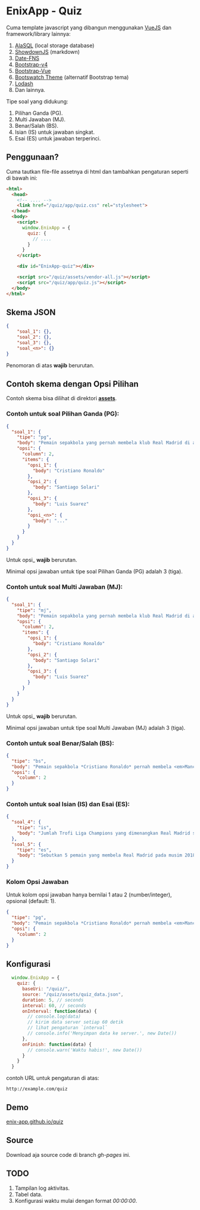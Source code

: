 # EnixApp - Quiz

Cuma template javascript yang dibangun menggunakan [VueJS](https://vuejs.org) dan framework/library lainnya:

1. [AlaSQL](https://alasql.org) (local storage database)
2. [ShowdownJS](https://showdownjs.com) (markdown)
3. [Date-FNS](https://date-fns.org)
4. [Bootstrap-v4](https://getbootstrap.com)
5. [Bootstrap-Vue](https://bootstrap-vue.org)
6. [Bootswatch Theme](https://bootswatch.com) (alternatif Bootstrap tema)
7. [Lodash](https://lodash.org)
8. Dan lainnya.

Tipe soal yang didukung:

1. Pilihan Ganda (PG).
2. Multi Jawaban (MJ).
3. Benar/Salah (BS).
4. Isian (IS) untuk jawaban singkat.
5. Esai (ES) untuk jawaban terperinci.

## Penggunaan?

Cuma tautkan file-file assetnya di html dan tambahkan pengaturan seperti di bawah ini:

```html
<html>
  <head>
    <!-- .... -->
    <link href="/quiz/app/quiz.css" rel="stylesheet">
  </head>
  <body>
    <script>
      window.EnixApp = {
        quiz: {
          // ....
        }
      }
    </script>

    <div id="EnixApp-quiz"></div>

    <script src="/quiz/assets/vendor-all.js"></script>
    <script src="/quiz/app/quiz.js"></script>
  </body>
</html>
```


## Skema JSON

```json
{
	"soal_1": {},
	"soal_2": {},
	"soal_3": {},
	"soal_<n>": {}
}
```

Penomoran di atas **wajib** berurutan.

## Contoh skema dengan Opsi Pilihan

Contoh skema bisa dilihat di direktori [**assets**](https://github.com/enix-app/quiz/blob/gh-pages/assets/quiz_data.json).

### Contoh untuk soal Pilihan Ganda (PG):

```json
{
  "soal_1": {
    "tipe": "pg",
    "body": "Pemain sepakbola yang pernah membela klub Real Madrid di antaranya....",
    "opsi": {
      "column": 2,
      "items": {
        "opsi_1": {
          "body": "Cristiano Ronaldo"
        },
        "opsi_2": {
          "body": "Santiago Solari"
        },
        "opsi_3": {
          "body": "Luis Suarez"
        },
        "opsi_<n>": {
          "body": "..."
        }
      }
    }
  }
}
```

Untuk opsi_<n> **wajib** berurutan.

Minimal opsi jawaban untuk tipe soal Pilihan Ganda (PG) adalah 3 (tiga).

### Contoh untuk soal Multi Jawaban (MJ): 

```json
{
  "soal_1": {
    "tipe": "mj",
    "body": "Pemain sepakbola yang pernah membela klub Real Madrid di antaranya....",
    "opsi": {
      "column": 2,
      "items": {
        "opsi_1": {
          "body": "Cristiano Ronaldo"
        },
        "opsi_2": {
          "body": "Santiago Solari"
        },
        "opsi_3": {
          "body": "Luis Suarez"
        }
      }
    }
  }
}
```

Untuk opsi_<n> **wajib** berurutan.

Minimal opsi jawaban untuk tipe soal Multi Jawaban (MJ) adalah 3 (tiga).

### Contoh untuk soal Benar/Salah (BS): 

```json
{
  "tipe": "bs",
  "body": "Pemain sepakbola *Cristiano Ronaldo* pernah membela <em>Manchester United</em>.",
  "opsi": {
    "column": 2
  }
}
```

### Contoh untuk soal Isian (IS) dan Esai (ES): 

```json
{
  "soal_4": {
    "tipe": "is",
    "body": "Jumlah Trofi Liga Champions yang dimenangkan Real Madrid saat ini berjumlah....",
  },
  "soal_5": {
    "tipe": "es",
    "body": "Sebutkan 5 pemain yang membela Real Madrid pada musim 2018/2019.",
  }
}
```

### Kolom Opsi Jawaban

Untuk kolom opsi jawaban hanya bernilai 1 atau 2 (number/integer), opsional (default: 1).

```json
{
  "tipe": "pg",
  "body": "Pemain sepakbola *Cristiano Ronaldo* pernah membela <em>Manchester United</em>.",
  "opsi": {
    "column": 2
  }
}
```

## Konfigurasi

```js
  window.EnixApp = {
    quiz: {
      baseUri: "/quiz/",
      source: "/quiz/assets/quiz_data.json",
      duration: 5, // seconds
      interval: 60, // seconds
      onInterval: function(data) {
        // console.log(data)
        // kirim data server setiap 60 detik
        // lihat pengaturan `interval`
        // console.info('Menyimpan data ke server.', new Date())
      },
      onFinish: function(data) {
        // console.warn('Waktu habis!', new Date())
      }
    }
  }
```

contoh URL untuk pengaturan di atas:

```
http://example.com/quiz
```

## Demo

[enix-app.github.io/quiz](https://enix-app.github.io/quiz)

## Source

Download aja source code di branch *gh-pages* ini.

## TODO

1. Tampilan log aktivitas.
2. Tabel data.
3. Konfigurasi waktu mulai dengan format *00:00:00*.

